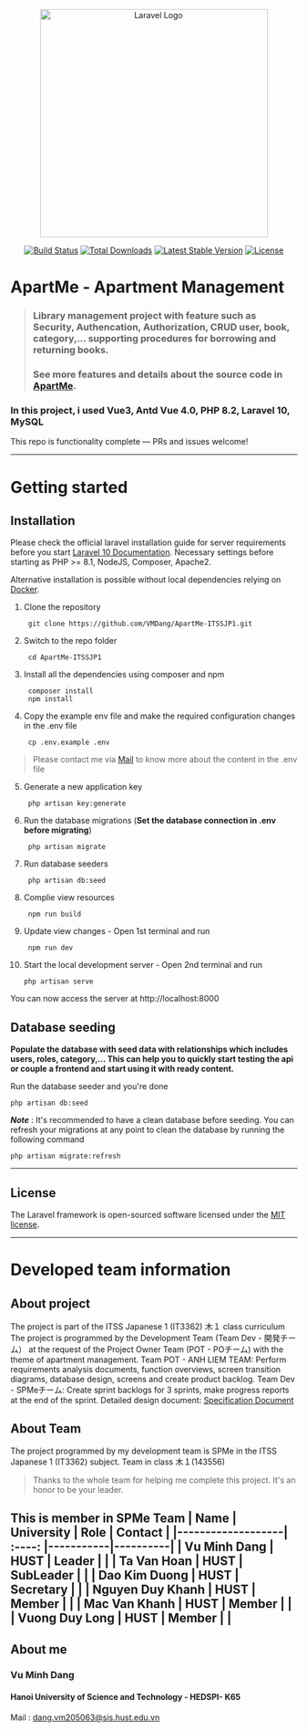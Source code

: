 <p align="center"><a href="https://laravel.com" target="_blank"><img src="https://raw.githubusercontent.com/laravel/art/master/logo-lockup/5%20SVG/2%20CMYK/1%20Full%20Color/laravel-logolockup-cmyk-red.svg" width="400" alt="Laravel Logo"></a></p>

<p align="center">
<a href="https://github.com/laravel/framework/actions"><img src="https://github.com/laravel/framework/workflows/tests/badge.svg" alt="Build Status"></a>
<a href="https://packagist.org/packages/laravel/framework"><img src="https://img.shields.io/packagist/dt/laravel/framework" alt="Total Downloads"></a>
<a href="https://packagist.org/packages/laravel/framework"><img src="https://img.shields.io/packagist/v/laravel/framework" alt="Latest Stable Version"></a>
<a href="https://packagist.org/packages/laravel/framework"><img src="https://img.shields.io/packagist/l/laravel/framework" alt="License"></a>
</p>

# ApartMe - Apartment Management

> ### Library management project with feature such as Security, Authencation, Authorization, CRUD user, book, category,... supporting procedures for borrowing and returning books.
>### See more features and details about the source code in [ApartMe](https://github.com/VMDang/ApartMe-ITSSJP1).
### In this project, i used Vue3, Antd Vue 4.0, PHP 8.2, Laravel 10, MySQL

This repo is functionality complete — PRs and issues welcome!

----------

# Getting started

## Installation

Please check the official laravel installation guide for server requirements before you start [Laravel 10 Documentation](https://laravel.com/docs/10.x). Necessary settings before starting as PHP >= 8.1, NodeJS, Composer, Apache2.

Alternative installation is possible without local dependencies relying on [Docker](#docker). 

1. Clone the repository

        git clone https://github.com/VMDang/ApartMe-ITSSJP1.git

2. Switch to the repo folder

        cd ApartMe-ITSSJP1

3. Install all the dependencies using composer and npm

        composer install
        npm install

4. Copy the example env file and make the required configuration changes in the .env file

        cp .env.example .env
> Please contact me via [Mail](mailto:dang.vm205063@sis.hust.edu.vn) to know more about the content in the .env file
5. Generate a new application key

        php artisan key:generate

6. Run the database migrations (**Set the database connection in .env before migrating**)

        php artisan migrate

7. Run database seeders
   
        php artisan db:seed
8. Complie view resources
   
        npm run build
9. Update view changes
		- Open 1st terminal and run 
   
        npm run dev     
10. Start the local development server
		- Open 2nd terminal and run
		
        php artisan serve

You can now access the server at http://localhost:8000

## Database seeding

**Populate the database with seed data with relationships which includes users, roles,  category,... This can help you to quickly start testing the api or couple a frontend and start using it with ready content.**

Run the database seeder and you're done

    php artisan db:seed

***Note*** : It's recommended to have a clean database before seeding. You can refresh your migrations at any point to clean the database by running the following command

    php artisan migrate:refresh
    
----------

## License

The Laravel framework is open-sourced software licensed under the [MIT license](https://opensource.org/licenses/MIT).

-------
# Developed team information

## About project
The project is part of the ITSS Japanese 1 (IT3362) 木１ class curriculum
The project is programmed by the Development Team (Team Dev - 開発チーム） at the request of the Project Owner Team (POT - POチーム) with the theme of apartment management.
Team POT - ANH LIEM TEAM: Perform requirements analysis documents, function overviews, screen transition diagrams, database design, screens and create product backlog.
Team Dev - SPMeチーム: Create sprint backlogs for 3 sprints, make progress reports at the end of the sprint.
Detailed design document: [Specification Document](https://docs.google.com/spreadsheets/d/1_hcT-URZkSKU-J9nKDhbmhY9f0gOLpaRlo2ljy3hTXM/edit#gid=2121357451)
## About Team
The project programmed by my development team is SPMe in the ITSS Japanese 1 (IT3362) subject. Team in class 木１(143556)
> Thanks to the whole team for helping me complete this project. It's an honor to be your leader.

This is member in SPMe Team
|       Name        | University    | Role   	| Contact  |
|-------------------|    :----:     |-----------|----------|
| Vu Minh Dang      | HUST          | Leader 	|          |
| Ta Van Hoan   	| HUST          | SubLeader |          |
| Dao Kim Duong     | HUST          | Secretary |          |
| Nguyen Duy Khanh  | HUST          | Member 	|          |
| Mac Van Khanh     | HUST          | Member 	|          |
| Vuong Duy Long 	| HUST          | Member 	|          |
---------
## About me
### **Vu Minh Dang**
#### Hanoi University of Science and Technology - HEDSPI- K65
Mail : [dang.vm205063@sis.hust.edu.vn](mailto:dang.vm205063@sis.hust.edu.vn)
